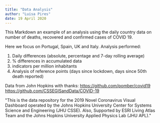 ```yaml
---
title: "Data Analysis"
author: "Luisa Pires"
date: 19 April 2020
---
```


This Markdown an example of an analysis using the daily country data on number of deaths, recovered and confirmed cases of COVID 19. 

Here we focus on Portugal, Spain, UK and Italy. Analysis performed:

1. Daily differences (absolute,  percentage and 7-day rolling average)
2. % differences in accumulated data 
3. indicators per million inhabitants
4. Analysis of reference points (days since lockdown, days since 50th death reported)


Data from John Hopkins with thanks:
https://github.com/pomber/covid19
https://github.com/CSSEGISandData/COVID-19

"This is the data repository for the 2019 Novel Coronavirus Visual Dashboard operated by the Johns Hopkins University Center for Systems Science and Engineering (JHU CSSE). Also, Supported by ESRI Living Atlas Team and the Johns Hopkins University Applied Physics Lab (JHU APL)."

